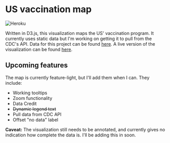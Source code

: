 # US vaccination map

![Heroku](https://pyheroku-badge.herokuapp.com/?app=covid-vac-us&style=flat-square)

Written in D3.js, this visualization maps the US' vaccination program. It currently uses static data but I'm working on getting it to pull from the CDC's API. Data for this project can be found [here](https://covid.cdc.gov/covid-data-tracker/COVIDData/getAjaxData?id=vaccination_county_condensed_data). A live version of the visualization can be found [here](https://covid-vac-us.herokuapp.com).

## Upcoming features

The map is currently feature-light, but I'll add them when I can. They include:

- Working tooltips
- Zoom functionality
- Data Credit
- ~~Dynamic legend text~~
- Pull data from CDC API
- Offset "no data" label

**Caveat:** The visualization still needs to be annotated, and currently gives no indication how complete the data is. I'll be adding this in soon.
